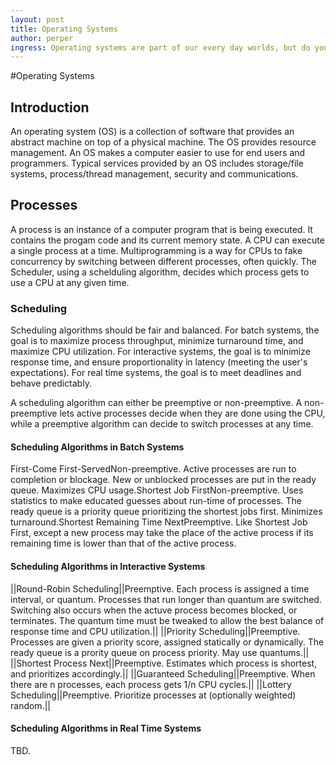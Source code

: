 ```yaml
---
layout: post
title: Operating Systems
author: perper
ingress: Operating systems are part of our every day worlds, but do you know how they work on the inside? Read more to find out the 7 best things about operating systems, including one you never expected!
---
```


#Operating Systems

## Introduction

An operating system (OS) is a collection of software that provides an abstract machine on top of a physical machine. The OS provides resource management. An OS makes a computer easier to use for end users and programmers. Typical services provided by an OS includes storage/file systems, process/thread management, security and communications.

## Processes

A process is an instance of a computer program that is being executed. It contains the progam code and its current memory state. A CPU can execute a single process at a time. Multiprogramming is a way for CPUs to fake concurrency by switching between different processes, often quickly. The Scheduler, using a schelduling algorithm, decides which process gets to use a CPU at any given time.

### Scheduling

Scheduling algorithms should be fair and balanced. For batch systems, the goal is to maximize process throughput, minimize turnaround time, and maximize CPU utilization. For interactive systems, the goal is to minimize response time, and ensure proportionality in latency (meeting the user's expectations). For real time systems, the goal is to meet deadlines and behave predictably.

A scheduling algorithm can either be preemptive or non-preemptive. A non-preemptive lets active processes decide when they are done using the CPU, while a preemptive algorithm can decide to switch processes at any time.

#### Scheduling Algorithms in Batch Systems

First-Come First-ServedNon-preemptive. Active processes are run to completion or blockage. New or unblocked processes are put in the ready queue. Maximizes CPU usage.Shortest Job FirstNon-preemptive. Uses statistics to make educated guesses about run-time of processes. The ready queue is a priority queue prioritizing the shortest jobs first. Minimizes turnaround.Shortest Remaining Time NextPreemptive. Like Shortest Job First, except a new process may take the place of the active process if its remaining time is lower than that of the active process.

#### Scheduling Algorithms in Interactive Systems

||Round-Robin Scheduling||Preemptive. Each process is assigned a time interval, or quantum. Processes that run longer than quantum are switched. Switching also occurs when the actuve process becomes blocked, or terminates. The quantum time must be tweaked to allow the best balance of response time and CPU utilization.||
||Priority Scheduling||Preemptive. Processes are given a priority score, assigned statically or dynamically. The ready queue is a prority queue on process priority. May use quantums.||
||Shortest Process Next||Preemptive. Estimates which process is shortest, and prioritizes accordingly.||
||Guaranteed Scheduling||Preemptive. When there are n processes, each process gets 1/n CPU cycles.||
||Lottery Scheduling||Preemptive. Prioritize processes at (optionally weighted) random.||

#### Scheduling Algorithms in Real Time Systems

TBD.

